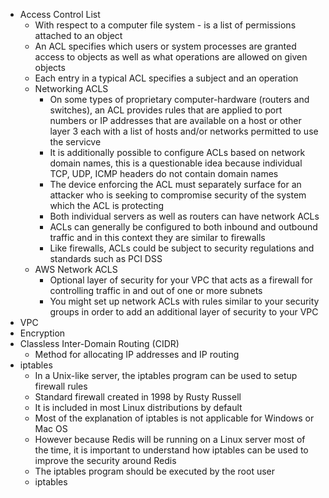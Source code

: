 * Access Control List
    * With respect to a computer file system - is a list of permissions attached to an object
    * An ACL specifies which users or system processes are granted access to objects as well as what operations are allowed on given objects
    * Each entry in a typical ACL specifies a subject and an operation
    * Networking ACLS
        * On some types of proprietary computer-hardware (routers and switches), an ACL provides rules that are applied to port numbers or IP addresses that are available on a host or other layer 3 each with a list of hosts and/or networks permitted to use the servicve
        * It is additionally possible to configure ACLs based on network domain names, this is a questionable idea because individual TCP, UDP, ICMP headers do not contain domain names
        * The device enforcing the ACL must separately surface for an attacker who is seeking to compromise security of the system which the ACL is protecting
        * Both individual servers as well as routers can have network ACLs
        * ACLs can generally be configured to both inbound and outbound traffic and in this context they are similar to firewalls
        * Like firewalls, ACLs could be subject to security regulations and standards such as PCI DSS
    * AWS Network ACLS
        * Optional layer of security for your VPC that acts as a firewall for controlling traffic in and out of one or more subnets
        * You might set up network ACLs with rules similar to your security groups in order to add an additional layer of security to your VPC
* VPC
* Encryption
* Classless Inter-Domain Routing (CIDR)
    * Method for allocating IP addresses and IP routing
* iptables
  * In a Unix-like server, the iptables program can be used to setup firewall rules
  * Standard firewall created in 1998 by Rusty Russell
  * It is included in most Linux distributions by default
  * Most of the explanation of iptables is not applicable for Windows or Mac OS
  * However because Redis will be running on a Linux server most of the time, it is important to understand how iptables can be used to improve the security around Redis
  * The iptables program should be executed by the root user
  * iptables 